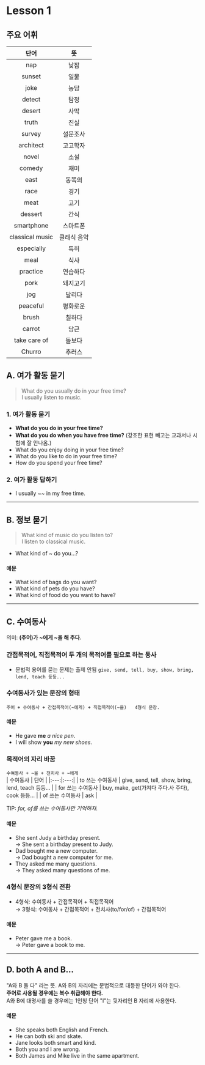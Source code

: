 # Lesson 1
## 주요 어휘
| 단어 | 뜻 |
|:---:|:---:|
| nap | 낮잠 |
| sunset | 일물 |
| joke | 농담 |
| detect | 탐정 |
| desert | 사막 |
| truth | 진실 |
| survey | 설문조사 |
| architect | 고고학자 |
| novel | 소설 |
| comedy | 재미 |
| east | 동쪽의 |
| race | 경기 |
| meat | 고기 |
| dessert | 간식 |
| smartphone | 스마트폰 |
| classical music | 클래식 음악 |
| especially | 특히 |
| meal | 식사 |
| practice | 연습하다 |
| pork | 돼지고기 |
| jog | 달리다 |
| peaceful | 평화로운 |
| brush | 칠하다 |
| carrot | 당근 |
| take care of | 돌보다 |
| Churro | 추러스 |

## A. 여가 활동 묻기
> What do you usually do in your free time?   
> I usually listen to music.   
### 1. 여가 활동 묻기   
- **What do you do in your free time?**   
- **What do you do when you have free time?** (강조한 표현 빼고는 교과서나 시험에 잘 안나옴.)   
- What do you enjoy doing in your free time?   
- What do you like to do in your free time?   
- How do you spend your free time?
### 2. 여가 활동 답하기
- I usually ~~ in my free time.	

---

## B. 정보 묻기 
> What kind of music do you listen to?   
> I listen to classical music.
- What kind of ~ do you…?

#### 예문
- What kind of bags do you want?
- What kind of pets do you have?
- What kind of food do you want to have?

---

## C. 수여동사
의미: **(주어)가 ~에게 ~을 해 주다.**   
### 간접목적어, 직접목적어 두 개의 목적어를 필요로 하는 동사 
* 문법적 용어를 묻는 문제는 출제 안됨
```give, send, tell, buy, show, bring, lend, teach 등등...```

### 수여동사가 있는 문장의 형태
```주어 + 수여동사 + 간접목적어(~에게) + 직접목적어(~을)   4형식 문장.```
#### 예문
* He gave **me** *a nice pen*.
* I will show **you** *my new shoes*.

### 목적어의 자리 바꿈
```수여동사 + ~을 + 전치사 + ~에게```   
| 수여동사 | 단어 |
|:---:|:---:|
| to 쓰는 수여동사 | give, send, tell, show, bring, lend, teach 등등... |
| for 쓰는 수여동사 | buy, make, get(가져다 주다.사 주다), cook 등등... |
| of 쓰는 수여동사 | ask |   

TIP: *for, of를 쓰는 수여동사만 기억하자.*
#### 예문
- She sent Judy a birthday present.   
    → She sent a birthday present to Judy.   
- Dad bought me a new computer.   
    → Dad bought a new computer for me.   
- They asked me many questions.   
    → They asked many questions of me.   

### 4형식 문장의 3형식 전환 
- 4형식: 수여동사 + 간접목적어 + 직접목적어     
    → 3형식: 수여동사 + 간접목적어 + 전치사(to/for/of) + 간접목적어
#### 예문
- Peter gave me a book.    
    → Peter gave a book to me.

---

## D. both A and B...
"A와 B 둘 다" 라는 뜻. A와 B의 자리에는 문법적으로 대등한 단어가 와야 한다.   
**주어로 사용될 경우에는 복수 취급해야 한다.**   
A와 B에 대명사를 쓸 경우에는 1인칭 단어 "I"는 뒷자리인 B 자리에 사용한다.   

#### 예문
- She speaks both English and French.
- He can both ski and skate.
- Jane looks both smart and kind.
- Both you and I are wrong.
- Both James and Mike live in the same apartment.
